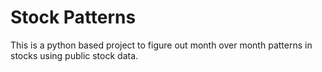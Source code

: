 # Stock Patterns
This is a python based project to figure out month over month patterns in stocks using public stock data.

